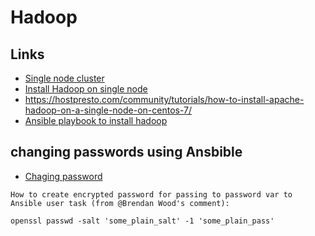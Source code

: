 # Hadoop

## Links
- [Single node cluster](https://hadoop.apache.org/docs/stable/hadoop-project-dist/hadoop-common/SingleCluster.html)
- [Install Hadoop on single node](https://www.tecmint.com/install-configure-apache-hadoop-centos-7/)
- https://hostpresto.com/community/tutorials/how-to-install-apache-hadoop-on-a-single-node-on-centos-7/
- [Ansible playbook to install hadoop](http://whatizee.blogspot.com/2015/05/ansible-playbook-setup-hadoop-cdh5.html)

## changing passwords using Ansbible
- [Chaging password](https://stackoverflow.com/questions/19292899/creating-a-new-user-and-password-with-ansible)
```
How to create encrypted password for passing to password var to Ansible user task (from @Brendan Wood's comment):

openssl passwd -salt 'some_plain_salt' -1 'some_plain_pass'

```
